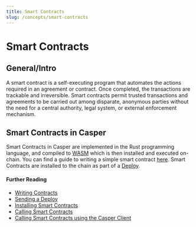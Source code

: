 ```yaml
---
title: Smart Contracts
slug: /concepts/smart-contracts
---
```


# Smart Contracts

## General/Intro 
 A smart contract is a self-executing program that automates the actions required in an agreement or contract. Once completed, the transactions are trackable and irreversible. Smart contracts permit trusted transactions and agreements to be carried out among disparate, anonymous parties without the need for a central authority, legal system, or external enforcement mechanism.

## Smart Contracts in Casper 
Smart Contracts in Casper are implemented in the Rust programming language, and compiled to [WASM](../concepts/glossary/W.md#webassembly) which is then installed and executed on-chain. You can find a guide to writing a simple smart contract [here](../developers/writing-onchain-code/simple-contract.md). Smart Contracts are installed to the chain as part of a [Deploy](../concepts/glossary/D.md#deploy).


#### Further Reading

 - [Writing Contracts](../../casper/developers/writing-onchain-code/simple-contract.md)
 - [Sending a Deploy](../developers/dapps/sending-deploys.md)
 - [Installing Smart Contracts](../developers/cli/installing-contracts.md)
 - [Calling Smart Contracts](../developers/writing-onchain-code/calling-contracts.md)
 - [Calling Smart Contracts using the Casper Client](../developers/cli/calling-contracts.md)

